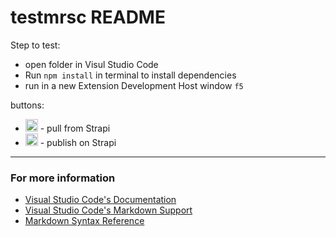 # testmrsc README


Step to test:
- open folder in Visul Studio Code
- Run `npm install` in terminal to install dependencies
- run in a new Extension Development Host window  `f5`

buttons:
- <img src="images/dark/download.png" width="20" /> - pull from Strapi
- <img src="images/dark/upload.png" width="20" /> - publish on Strapi

---

### For more information

* [Visual Studio Code's Documentation](https://code.visualstudio.com/api/)
* [Visual Studio Code's Markdown Support](http://code.visualstudio.com/docs/languages/markdown)
* [Markdown Syntax Reference](https://help.github.com/articles/markdown-basics/)
